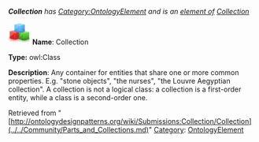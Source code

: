 ___Collection__ has [Category:OntologyElement](../../Category/OntologyElement.md "Category:OntologyElement") and is an [element of](../../Property/ElementOf.md "Property:ElementOf") [Collection](../../Submissions/Collection.md "Submissions:Collection")_


  




[![Class](../../images/thumb/2/27/Class.gif/45px-Class.gif)](../../Image/Class.gif.md "Class")
__Name__: Collection 


__Type:__ owl:Class 


__Description__: Any container for entities that share one or more common properties. E.g. "stone objects", "the nurses", "the Louvre Aegyptian collection". A collection is not a logical class: a collection is a first-order entity, while a class is a second-order one. 





Retrieved from "[http://ontologydesignpatterns.org/wiki/Submissions:Collection/Collection](../../Community/Parts_and_Collections.md)"
 [Category](http://ontologydesignpatterns.org/wiki/Special:Categories "Special:Categories"): [OntologyElement](../../Category/OntologyElement.md "Category:OntologyElement")